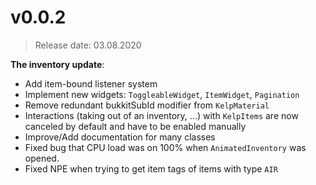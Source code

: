# v0.0.2
> Release date: 03.08.2020

**The inventory update**:
* Add item-bound listener system
* Implement new widgets: `ToggleableWidget`, `ItemWidget`, `Pagination`
* Remove redundant bukkitSubId modifier from `KelpMaterial`
* Interactions (taking out of an inventory, ...) with `KelpItems` are now canceled by default and have to be enabled manually
* Improve/Add documentation for many classes
* Fixed bug that CPU load was on 100% when `AnimatedInventory` was opened.
* Fixed NPE when trying to get item tags of items with type `AIR`